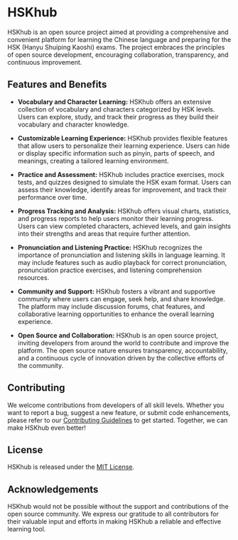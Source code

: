 # HSKhub

HSKhub is an open source project aimed at providing a comprehensive and convenient platform for learning the Chinese language and preparing for the HSK (Hanyu Shuiping Kaoshi) exams. The project embraces the principles of open source development, encouraging collaboration, transparency, and continuous improvement.

## Features and Benefits

- **Vocabulary and Character Learning:** HSKhub offers an extensive collection of vocabulary and characters categorized by HSK levels. Users can explore, study, and track their progress as they build their vocabulary and character knowledge.

- **Customizable Learning Experience:** HSKhub provides flexible features that allow users to personalize their learning experience. Users can hide or display specific information such as pinyin, parts of speech, and meanings, creating a tailored learning environment.

- **Practice and Assessment:** HSKhub includes practice exercises, mock tests, and quizzes designed to simulate the HSK exam format. Users can assess their knowledge, identify areas for improvement, and track their performance over time.

- **Progress Tracking and Analysis:** HSKhub offers visual charts, statistics, and progress reports to help users monitor their learning progress. Users can view completed characters, achieved levels, and gain insights into their strengths and areas that require further attention.

- **Pronunciation and Listening Practice:** HSKhub recognizes the importance of pronunciation and listening skills in language learning. It may include features such as audio playback for correct pronunciation, pronunciation practice exercises, and listening comprehension resources.

- **Community and Support:** HSKhub fosters a vibrant and supportive community where users can engage, seek help, and share knowledge. The platform may include discussion forums, chat features, and collaborative learning opportunities to enhance the overall learning experience.

- **Open Source and Collaboration:** HSKhub is an open source project, inviting developers from around the world to contribute and improve the platform. The open source nature ensures transparency, accountability, and a continuous cycle of innovation driven by the collective efforts of the community.

## Contributing

We welcome contributions from developers of all skill levels. Whether you want to report a bug, suggest a new feature, or submit code enhancements, please refer to our [Contributing Guidelines](CONTRIBUTING.md) to get started. Together, we can make HSKhub even better!

## License

HSKhub is released under the [MIT License](LICENSE).

## Acknowledgements

HSKhub would not be possible without the support and contributions of the open source community. We express our gratitude to all contributors for their valuable input and efforts in making HSKhub a reliable and effective learning tool.

